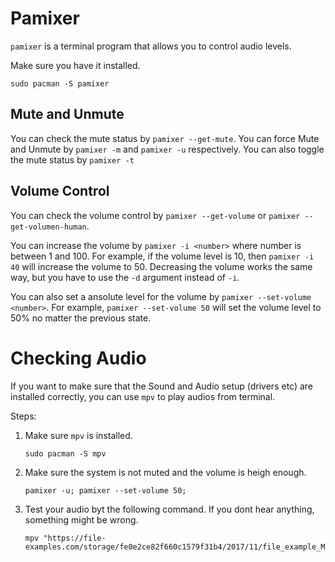 # Pamixer

`pamixer` is a terminal program that allows you to control audio levels.

Make sure you have it installed.

```shell
sudo pacman -S pamixer
```

## Mute and Unmute

You can check the mute status by `pamixer --get-mute`. You can force Mute and Unmute by `pamixer -m` and `pamixer -u` respectively. You can also toggle the mute status by `pamixer -t`

## Volume Control

You can check the volume control by `pamixer --get-volume` or `pamixer --get-volumen-human`.

You can increase the volume by `pamixer -i <number>` where number is between 1 and 100. For example, if the volume level is 10, then `pamixer -i 40` will increase the volume to 50.
Decreasing the volume works the same way, but you have to use the `-d` argument instead of `-i`.

You can also set a ansolute level for the volume by `pamixer --set-volume <number>`. For example, `pamixer --set-volume 50` will set the volume level to 50% no matter the previous state. 

# Checking Audio

If you want to make sure that the Sound and Audio setup (drivers etc) are installed correctly, you can use `mpv` to play audios from terminal.

Steps:

1. Make sure `mpv` is installed.
    ```shell
    sudo pacman -S mpv
    ```
2. Make sure the system is not muted and the volume is heigh enough.
    ```shell
    pamixer -u; pamixer --set-volume 50;
    ```
3. Test your audio byt the following command. If you dont hear anything, something might be wrong.
    ```shell
    mpv "https://file-examples.com/storage/fe0e2ce82f660c1579f31b4/2017/11/file_example_MP3_5MG.mp3"
    ```
